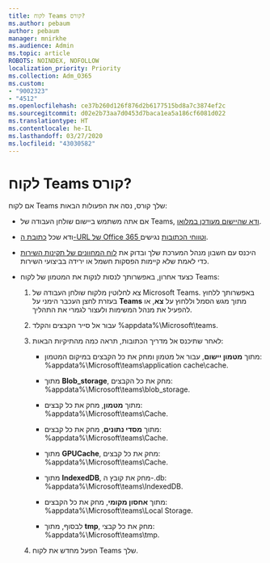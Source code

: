 ```yaml
---
title: לקוח Teams קורס?
ms.author: pebaum
author: pebaum
manager: mnirkhe
ms.audience: Admin
ms.topic: article
ROBOTS: NOINDEX, NOFOLLOW
localization_priority: Priority
ms.collection: Adm_O365
ms.custom:
- "9002323"
- "4512"
ms.openlocfilehash: ce37b260d126f876d2b6177515bd8a7c3874ef2c
ms.sourcegitcommit: d02e2b73aa7d0453d7baca1ea5a186cf6081d022
ms.translationtype: HT
ms.contentlocale: he-IL
ms.lasthandoff: 03/27/2020
ms.locfileid: "43030582"
---
```

# <a name="teams-client-crashing"></a>לקוח Teams קורס?

אם לקוח Teams שלך קורס, נסה את הפעולות הבאות:

- אם אתה משתמש ביישום שולחן העבודה של Teams, [ודא שהיישום מעודכן במלואו](https://support.office.com/article/Update-Microsoft-Teams-535a8e4b-45f0-4f6c-8b3d-91bca7a51db1).

- ודא שכל [כתובת ה-URL של Office 365 וטווחי הכתובות](https://docs.microsoft.com/microsoftteams/connectivity-issues) נגישים.

- היכנס עם חשבון מנהל המערכת שלך ובדוק את [לוח המחוונים של תקינות השירות](https://docs.microsoft.com/office365/enterprise/view-service-health) כדי לאמת שלא קיימות הפסקות חשמל או ירידה בביצועי השירות.

 - כצעד אחרון, באפשרותך לנסות לנקות את המטמון של לקוח Teams:

    1.  צא לחלוטין מלקוח שולחן העבודה של Microsoft Teams. באפשרותך ללחוץ בעזרת לחצן העכבר הימני על **Teams** מתוך מגש הסמל וללחוץ על **צא**, או להפעיל את מנהל המשימות ולעצור לגמרי את התהליך.

    2.  עבור אל סייר הקבצים והקלד %appdata%\Microsoft\teams.

    3.  לאחר שתיכנס אל מדריך הכתובות, תראה כמה מהתיקיות הבאות:

         - מתוך **מטמון יישום**, עבור אל מטמון ומחק את כל הקבצים במיקום המטמון:  %appdata%\Microsoft\teams\application cache\cache.

        - מתוך **Blob_storage**, מחק את כל הקבצים: %appdata%\Microsoft\teams\blob_storage.

        - מתוך **מטמון**, מחק את כל קבצים: %appdata%\Microsoft\teams\Cache.

        - מתוך **מסדי נתונים**, מחק את כל קבצים: %appdata%\Microsoft\teams\Cache.

        - מתוך **GPUCache**, מחק את כל קבצים: %appdata%\Microsoft\teams\Cache.

        - מתוך **IndexedDB**, מחק את קובץ ה-.db: %appdata%\Microsoft\teams\IndexedDB.

        - מתוך **אחסון מקומי**, מחק את כל הקבצים: %appdata%\Microsoft\teams\Local Storage.

        - לבסוף, מתוך **tmp**, מחק את כל קבצי: %appdata%\Microsoft\teams\tmp.

    4. הפעל מחדש את לקוח Teams שלך.
